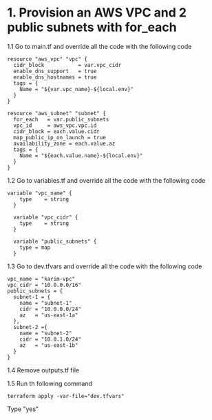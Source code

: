 # 1. Provision an AWS VPC and 2 public subnets with for_each

1.1 Go to main.tf and override all the code with the following code
```
resource "aws_vpc" "vpc" {
  cidr_block           = var.vpc_cidr
  enable_dns_support   = true
  enable_dns_hostnames = true
  tags = {
    Name = "${var.vpc_name}-${local.env}"
  }
}

resource "aws_subnet" "subnet" {
  for_each   = var.public_subnets
  vpc_id     = aws_vpc.vpc.id
  cidr_block = each.value.cidr
  map_public_ip_on_launch = true
  availability_zone = each.value.az
  tags = {
    Name = "${each.value.name}-${local.env}"
  }
}
```

1.2 Go to variables.tf and override all the code with the following code
```
variable "vpc_name" {
    type    = string
  }

  variable "vpc_cidr" {
    type    = string
  }

  variable "public_subnets" {
    type = map
  }
```

1.3 Go to dev.tfvars and override all the code with the following code
```
vpc_name = "karim-vpc"
vpc_cidr = "10.0.0.0/16"
public_subnets = {
  subnet-1 = {
    name = "subnet-1"
    cidr = "10.0.0.0/24"
    az   = "us-east-1a"
  },
  subnet-2 ={
    name = "subnet-2"
    cidr = "10.0.1.0/24"
    az   = "us-east-1b"
  } 
}
```

1.4 Remove outputs.tf file

1.5 Run th following command
```
terraform apply -var-file="dev.tfvars"
```
Type "yes"